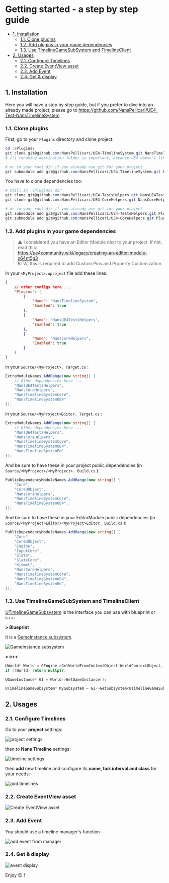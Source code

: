 # Getting started - a step by step guide
<a id="markdown-getting-started---a-step-by-step-guide" name="getting-started---a-step-by-step-guide"></a>


<!-- TOC -->

- [1. Installation](#1-installation)
    - [1.1. Clone plugins](#11-clone-plugins)
    - [1.2. Add plugins in your game dependencies](#12-add-plugins-in-your-game-dependencies)
    - [1.3. Use TimelineGameSubSystem and TimelineClient](#13-use-timelinegamesubsystem-and-timelineclient)
- [2. Usages](#2-usages)
    - [2.1. Configure Timelines](#21-configure-timelines)
    - [2.2. Create EventView asset](#22-create-eventview-asset)
    - [2.3. Add Event](#23-add-event)
    - [2.4. Get & display](#24-get--display)

<!-- /TOC -->

## 1. Installation
<a id="markdown-installation" name="installation"></a>


Here you will have a step by step guide, but if you prefer to dive into an already made project, please go to https://github.com/NansPellicari/UE4-Test-NansTimelineSystem

### 1.1. Clone plugins
<a id="markdown-clone-plugins" name="clone-plugins"></a>


First, go to your `Plugins` directory and clone project:

```powershell
cd .\Plugins\
git clone git@github.com:NansPellicari/UE4-TimelineSystem.git NansTimelineSystem
# /!\ renaming destination folder is important, because UE4 doesn't like dash in project name

# or in your root dir if you already use git for your project
git submodule add git@github.com:NansPellicari/UE4-TimelineSystem.git Plugins/NansTimelineSystem
```

You have to clone dependencies too:

```powershell
# still in .\Plugins\ dir
git clone git@github.com:NansPellicari/UE4-TestsHelpers.git NansUE4TestsHelpers
git clone git@github.com:NansPellicari/UE4-CoreHelpers.git NansCoreHelpers

# or in your root dir if you already use git for your project
git submodule add git@github.com:NansPellicari/UE4-TestsHelpers.git Plugins/NansUE4TestsHelpers
git submodule add git@github.com:NansPellicari/UE4-CoreHelpers.git Plugins/NansCoreHelpers

```

### 1.2. Add plugins in your game dependencies
<a id="markdown-add-plugins-in-your-game-dependencies" name="add-plugins-in-your-game-dependencies"></a>


> :warning: I considered you have an Editor Module next to your project. If not, read this:  
> https://ue4community.wiki/legacy/creating-an-editor-module-x64nt5g3  
> BTW, this is required to add Custom Pins and Property Customization.

In your `<MyProject>.uproject` file add these lines:

```json
{
	// other configs here ...
	"Plugins": [
		{
			"Name": "NansTimelineSystem",
			"Enabled": true
		},
		{
			"Name": "NansUE4TestsHelpers",
			"Enabled": true
		},
		{
			"Name": "NansCoreHelpers",
			"Enabled": true
		}
	]
}
```

in your `Source/<MyProject>. Target.cs` :

```csharp
ExtraModuleNames.AddRange(new string[] {
    // Other dependencies here ...
    "NansUE4TestsHelpers",
    "NansCoreHelpers",
    "NansTimelineSystemCore",
    "NansTimelineSystemUE4"
});
```

in your `Source/<MyProject>Editor. Target.cs` :

```csharp
ExtraModuleNames.AddRange(new string[] {
    // Other dependencies here ...
    "NansUE4TestsHelpers",
    "NansCoreHelpers",
    "NansTimelineSystemCore",
    "NansTimelineSystemUE4",
    "NansTimelineSystemEd"
});
```

And be sure to have these in your project public dependencies (in `Source/<MyProject>/<MyProject>. Build.cs` ):

```csharp
PublicDependencyModuleNames.AddRange(new string[] {
    "Core",
    "CoreUObject",
    "NansCoreHelpers",
    "NansTimelineSystemCore",
    "NansTimelineSystemUE4",
});
```

And be sure to have these in your EditorModule public dependencies (in `Source/<MyProject>Editor/<MyProject>Editor. Build.cs` ):

```csharp
PublicDependencyModuleNames.AddRange(new string[] {
    "Core",
    "CoreUObject",
    "Engine",
    "InputCore",
    "Slate",
    "SlateCore",
    "Kismet",
    "NansCoreHelpers",
    "NansTimelineSystemCore",
    "NansTimelineSystemUE4",
    "NansTimelineSystemEd",
});
```

### 1.3. Use TimelineGameSubSystem and TimelineClient
<a id="markdown-use-timelinegamesubsystem-and-timelineclient" name="use-timelinegamesubsystem-and-timelineclient"></a>


[UTimelineGameSubsystem](./Source/NansTimelineSystemUE4/Public/TimelineGameSubsystem.h) is the interface you can use with blueprint or c++:

**> Blueprint**

It is a [GameInstance subsystem](https://docs.unrealengine.com/4.26/en-US/ProgrammingAndScripting/Subsystems/).

![GameInstance subsystem](./img/gi-game-instance-subsystem.png)

**> c++**

```cpp
UWorld* World = GEngine->GetWorldFromContextObject(WorldContextObject, EGetWorldErrorMode::LogAndReturnNull);
if (!World) return nullptr;

UGameInstance* GI = World->GetGameInstance();

UTimelineGameSubsystem* MySubsystem = GI->GetSubsystem<UTimelineGameSubsystem>();

```

## 2. Usages
<a id="markdown-usages" name="usages"></a>


### 2.1. Configure Timelines
<a id="markdown-configure-timelines" name="configure-timelines"></a>


Go to your **project** settings:

![project settings](./img/stepbystep-proj-settings.png)

then to **Nans Timeline** settings:

![timeline settings](./img/stepbystep-timeline-settings.png)

then **add** new timeline and configure its **name, tick interval and class** for your needs:

![add timelines](./img/stepbystep-timeline-add.png)

### 2.2. Create EventView asset
<a id="markdown-create-eventview-asset" name="create-eventview-asset"></a>

![Create EventView asset](./img/stepbystep-event-create-1.png)

### 2.3. Add Event
<a id="markdown-add-event" name="add-event"></a>


You should use a timeline manager's function

![add event from manager](./img/stepbystep-event-add-1.png)

### 2.4. Get & display
<a id="markdown-get--display" name="get--display"></a>


![event display](./img/stepbystep-event-display.png)

Enjoy :wink: !
